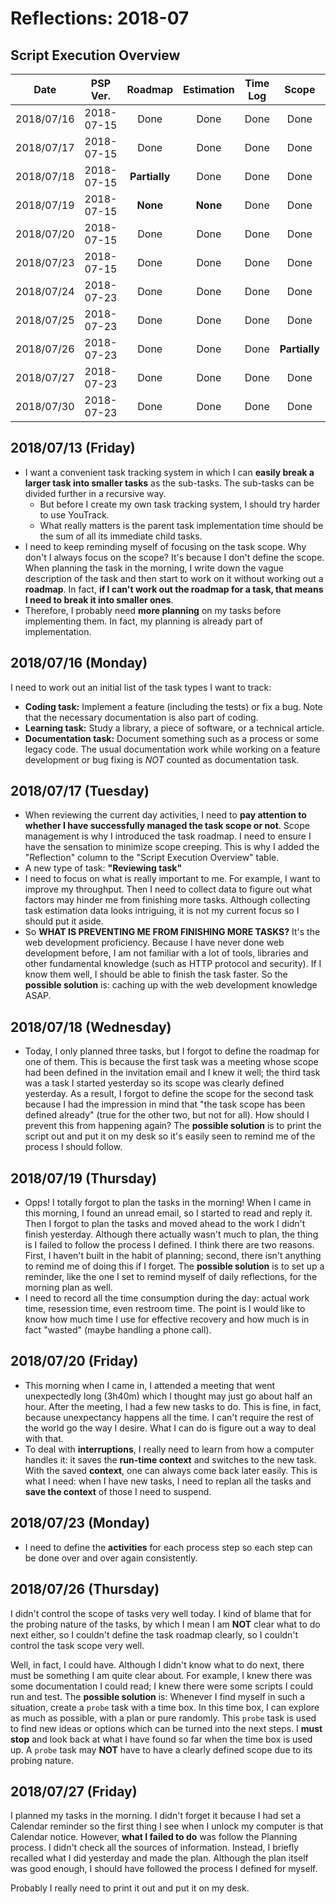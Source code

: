 # Reflections: 2018-07

## Script Execution Overview

| Date | PSP Ver. | Roadmap | Estimation | Time Log | Scope | Reflection |
|:----:|:--------:|:-------:|:----------:|:--------:|:-----:|:------:|
| 2018/07/16 | 2018-07-15 | Done | Done | Done | Done | Done |
| 2018/07/17 | 2018-07-15 | Done | Done | Done | Done | Done |
| 2018/07/18 | 2018-07-15 | **Partially** | Done | Done | Done | Done |
| 2018/07/19 | 2018-07-15 | **None** | **None** | Done | Done | Done |
| 2018/07/20 | 2018-07-15 | Done | Done | Done | Done | Done |
| 2018/07/23 | 2018-07-15 | Done | Done | Done | Done | Done |
| 2018/07/24 | 2018-07-23 | Done | Done | Done | Done | Done |
| 2018/07/25 | 2018-07-23 | Done | Done | Done | Done | Done |
| 2018/07/26 | 2018-07-23 | Done | Done | Done | **Partially** | Done |
| 2018/07/27 | 2018-07-23 | Done | Done | Done | Done | Done |
| 2018/07/30 | 2018-07-23 | Done | Done | Done | Done | Done |

## 2018/07/13 (Friday)

- I want a convenient task tracking system in which I can **easily break a larger task into smaller tasks** as the sub-tasks. The sub-tasks can be divided further in a recursive way.
  - But before I create my own task tracking system, I should try harder to use YouTrack.
  - What really matters is the parent task implementation time should be the sum of all its immediate child tasks.
- I need to keep reminding myself of focusing on the task scope. Why don't I always focus on the scope? It's because I don't define the scope. When planning the task in the morning, I write down the vague description of the task and then start to work on it without working out a **roadmap**. In fact, **if I can't work out the roadmap for a task, that means I need to break it into smaller ones**.
- Therefore, I probably need **more planning** on my tasks before implementing them. In fact, my planning is already part of implementation.

## 2018/07/16 (Monday)

I need to work out an initial list of the task types I want to track:

- **Coding task:** Implement a feature (including the tests) or fix a bug. Note that the necessary documentation is also part of coding.
- **Learning task:** Study a library, a piece of software, or a technical article.
- **Documentation task:** Document something such as a process or some legacy code. The usual documentation work while working on a feature development or bug fixing is *NOT* counted as documentation task.

## 2018/07/17 (Tuesday)

- When reviewing the current day activities, I need to **pay attention to whether I have successfully managed the task scope or not**. Scope management is why I introduced the task roadmap. I need to ensure I have the sensation to minimize scope creeping. This is why I added the "Reflection" column to the "Script Execution Overview" table.
- A new type of task: **"Reviewing task"**
- I need to focus on what is really important to me. For example, I want to improve my throughput. Then I need to collect data to figure out what factors may hinder me from finishing more tasks. Although collecting task estimation data looks intriguing, it is not my current focus so I should put it aside.
- So **WHAT IS PREVENTING ME FROM FINISHING MORE TASKS?** It's the web development proficiency. Because I have never done web development before, I am not familiar with a lot of tools, libraries and other fundamental knowledge (such as HTTP protocol and security). If I know them well, I should be able to finish the task faster. So the **possible solution** is: caching up with the web development knowledge ASAP.

## 2018/07/18 (Wednesday)

- Today, I only planned three tasks, but I forgot to define the roadmap for one of them. This is because the first task was a meeting whose scope had been defined in the invitation email and I knew it well; the third task was a task I started yesterday so its scope was clearly defined yesterday. As a result, I forgot to define the scope for the second task because I had the impression in mind that "the task scope has been defined already" (true for the other two, but not for all). How should I prevent this from happening again? The **possible solution** is to print the script out and put it on my desk so it's easily seen to remind me of the process I should follow.

## 2018/07/19 (Thursday)

- Opps! I totally forgot to plan the tasks in the morning! When I came in this morning, I found an unread email, so I started to read and reply it. Then I forgot to plan the tasks and moved ahead to the work I didn't finish yesterday. Although there actually wasn't much to plan, the thing is I failed to follow the process I defined. I think there are two reasons. First, I haven't built in the habit of planning; second, there isn't anything to remind me of doing this if I forget. The **possible solution** is to set up a reminder, like the one I set to remind myself of daily reflections, for the morning plan as well.
- I need to record all the time consumption during the day: actual work time, resession time, even restroom time. The point is I would like to know how much time I use for effective recovery and how much is in fact "wasted" (maybe handling a phone call).

## 2018/07/20 (Friday)

- This morning when I came in, I attended a meeting that went unexpectedly long (3h40m) which I thought may just go about half an hour. After the meeting, I had a few new tasks to do. This is fine, in fact, because unexpectancy happens all the time. I can't require the rest of the world go the way I desire. What I can do is figure out a way to deal with that.
- To deal with **interruptions**, I really need to learn from how a computer handles it: it saves the **run-time context** and switches to the new task. With the saved **context**, one can always come back later easily. This is what I need: when I have new tasks, I need to replan all the tasks and **save the context** of those I need to suspend.

## 2018/07/23 (Monday)

- I need to define the **activities** for each process step so each step can be done over and over again consistently.

## 2018/07/26 (Thursday)

I didn't control the scope of tasks very well today. I kind of blame that for the probing nature of the tasks, by which I mean I am **NOT** clear what to do next either, so I couldn't define the task roadmap clearly, so I couldn't control the task scope very well.

Well, in fact, I could have. Although I didn't know what to do next, there must be something I am quite clear about. For example, I knew there was some documentation I could read; I knew there were some scripts I could run and test. The **possible solution** is: Whenever I find myself in such a situation, create a `probe` task with a time box. In this time box, I can explore as much as possible, with a plan or pure randomly. This `probe` task is used to find new ideas or options which can be turned into the next steps. I **must stop** and look back at what I have found so far when the time box is used up. A `probe` task may **NOT** have to have a clearly defined scope due to its probing nature.

## 2018/07/27 (Friday)

I planned my tasks in the morning. I didn't forget it because I had set a Calendar reminder so the first thing I see when I unlock my computer is that Calendar notice. However, **what I failed to do** was follow the Planning process. I didn't check all the sources of information. Instead, I briefly recalled what I did yesterday and made the plan. Although the plan itself was good enough, I should have followed the process I defined for myself.

Probably I really need to print it out and put it on my desk.
